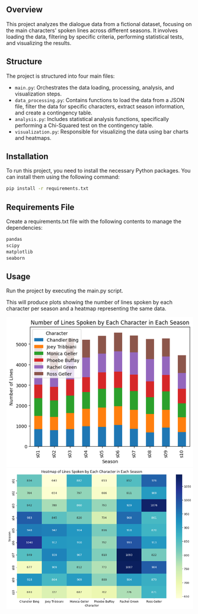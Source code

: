 ## Overview

This project analyzes the dialogue data from a fictional dataset, focusing on the main characters' spoken lines across different seasons. It involves loading the data, filtering by specific criteria, performing statistical tests, and visualizing the results.

## Structure

The project is structured into four main files:

- `main.py`: Orchestrates the data loading, processing, analysis, and visualization steps.
- `data_processing.py`: Contains functions to load the data from a JSON file, filter the data for specific characters, extract season information, and create a contingency table.
- `analysis.py`: Includes statistical analysis functions, specifically performing a Chi-Squared test on the contingency table.
- `visualization.py`: Responsible for visualizing the data using bar charts and heatmaps.

## Installation

To run this project, you need to install the necessary Python packages. You can install them using the following command:

```bash
pip install -r requirements.txt
```

## Requirements File

Create a requirements.txt file with the following contents to manage the dependencies:

```bash
pandas
scipy
matplotlib
seaborn
```

## Usage

Run the project by executing the main.py script.

This will produce plots showing the number of lines spoken by each character per season and a heatmap representing the same data.

![accuracy of model](results/bar_plot.png)
![accuracy of model](results/heat_map.png)


